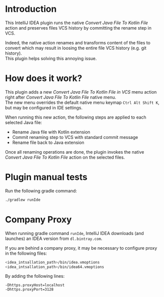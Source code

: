 # Introduction

This IntelliJ IDEA plugin runs the native *Convert Java File To Kotlin File* action and preserves files VCS 
history by committing the rename step in VCS.

Indeed, the native action renames and transforms content of the files to convert which may result in loosing the 
entire file VCS history (e.g. git history).  
This plugin helps solving this annoying issue.


# How does it work?

This plugin adds a new *Convert Java File To Kotlin File in VCS* menu action right after *Convert Java File To Kotlin File* 
native menu.  
The new menu overrides the default native menu keymap `Ctrl Alt Shift K`, but may be configured in IDE settings.

When running this new action, the following steps are applied to each selected Java file:
- Rename Java file with Kotlin extension
- Commit renaming step to VCS with standard commit message 
- Rename file back to Java extension

Once all renaming operations are done, the plugin invokes the native *Convert Java File To Kotlin File* action on the 
selected files.


# Plugin manual tests

Run the following gradle command:
```sh
./gradlew runIde
```


# Company Proxy

When running gradle command `runIde`, IntelliJ IDEA downloads (and launches) an IDEA version from `dl.bintray.com`.

If you are behind a company proxy, it may be necessary to configure proxy in the following files:
```sh
<idea_intsallation_path>/bin/idea.vmoptions
<idea_intsallation_path>/bin/idea64.vmoptions
```

By adding the following lines:
```
-Dhttps.proxyHost=localhost
-Dhttps.proxyPort=3128
```